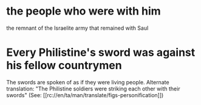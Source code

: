# the people who were with him

the remnant of the Israelite army that remained with Saul

# Every Philistine's sword was against his fellow countrymen

The swords are spoken of as if they were living people. Alternate translation: "The Philistine soldiers were striking each other with their swords" (See: [[rc://en/ta/man/translate/figs-personification]])

